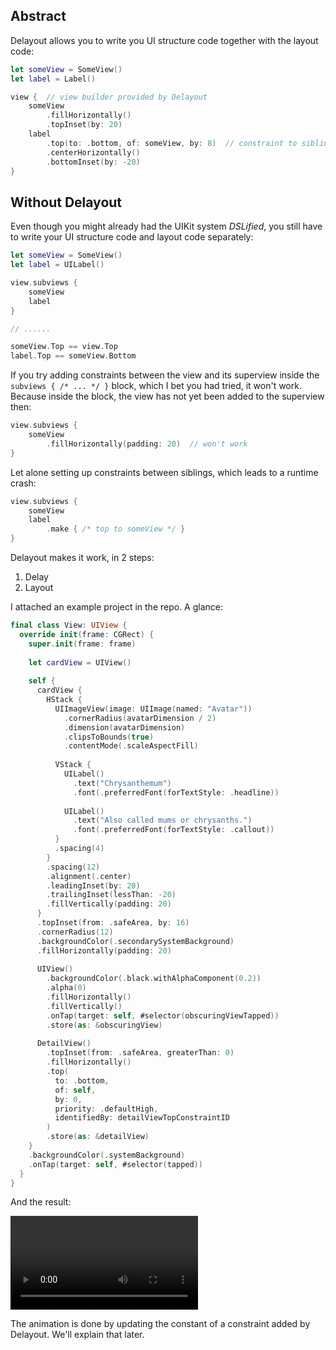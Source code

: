 ## Abstract

Delayout allows you to write you UI structure code together with the layout code:

```swift
let someView = SomeView()
let label = Label()

view {  // view builder provided by Delayout
    someView
        .fillHorizontally()
        .topInset(by: 20)
    label
        .top(to: .bottom, of: someView, by: 8)  // constraint to sibling
        .centerHorizontally()
        .bottomInset(by: -20)
}
```

## Without Delayout
Even though you might already had the UIKit system _DSLified_, you still have to write your UI structure code and layout code separately:
```swift
let someView = SomeView()
let label = UILabel()

view.subviews {
    someView
    label
}

// ......

someView.Top == view.Top
label.Top == someView.Bottom
```

If you try adding constraints between the view and its superview inside the `subviews { /* ... */ }` block, which I bet you had tried, it won't work. Because inside the block, the view has not yet been added to the superview then:

```swift
view.subviews {
    someView
        .fillHorizontally(padding: 20)  // won't work
}
```

Let alone setting up constraints between siblings, which leads to a runtime crash:
```swift
view.subviews {
    someView
    label
        .make { /* top to someView */ }
}
```

Delayout makes it work, in 2 steps: 
1. Delay
2. Layout

I attached an example project in the repo. A glance:

```Swift
final class View: UIView {
  override init(frame: CGRect) {
    super.init(frame: frame)
    
    let cardView = UIView()
    
    self {
      cardView {
        HStack {
          UIImageView(image: UIImage(named: "Avatar"))
            .cornerRadius(avatarDimension / 2)
            .dimension(avatarDimension)
            .clipsToBounds(true)
            .contentMode(.scaleAspectFill)
          
          VStack {
            UILabel()
              .text("Chrysanthemum")
              .font(.preferredFont(forTextStyle: .headline))
            
            UILabel()
              .text("Also called mums or chrysanths.")
              .font(.preferredFont(forTextStyle: .callout))
          }
          .spacing(4)
        }
        .spacing(12)
        .alignment(.center)
        .leadingInset(by: 20)
        .trailingInset(lessThan: -20)
        .fillVertically(padding: 20)
      }
      .topInset(from: .safeArea, by: 16)
      .cornerRadius(12)
      .backgroundColor(.secondarySystemBackground)
      .fillHorizontally(padding: 20)
      
      UIView()
        .backgroundColor(.black.withAlphaComponent(0.2))
        .alpha(0)
        .fillHorizontally()
        .fillVertically()
        .onTap(target: self, #selector(obscuringViewTapped))
        .store(as: &obscuringView)
      
      DetailView()
        .topInset(from: .safeArea, greaterThan: 0)
        .fillHorizontally()
        .top(
          to: .bottom,
          of: self,
          by: 0,
          priority: .defaultHigh,
          identifiedBy: detailViewTopConstraintID
        )
        .store(as: &detailView)
    }
    .backgroundColor(.systemBackground)
    .onTap(target: self, #selector(tapped))
  }
}
```

And the result:

<video src="https://user-images.githubusercontent.com/12840982/121810785-b93de700-cc94-11eb-8e6c-b22ab760b824.mp4"><video/>

The animation is done by updating the constant of a constraint added by Delayout. We'll explain that later.
